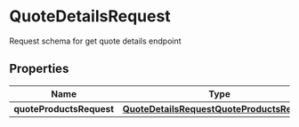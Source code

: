 

# QuoteDetailsRequest

Request schema for get quote details endpoint

## Properties

| Name | Type | Description | Notes |
|------------ | ------------- | ------------- | -------------|
|**quoteProductsRequest** | [**QuoteDetailsRequestQuoteProductsRequest**](QuoteDetailsRequestQuoteProductsRequest.md) |  |  [optional] |



